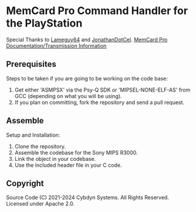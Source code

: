 # MemCard Pro Command Handler for the PlayStation

Special Thanks to [Lameguy64](https://github.com/Lameguy64) and [JonathanDotCel](https://github.com/JonathanDotCel).
[MemCard Pro Documentation/Transmission Information](https://gitlab.com/chriz2600/ps1-game-id-transmission)

## Prerequisites

Steps to be taken if you are going to be working on the code base:

1. Get either 'ASMPSX' via the Psy-Q SDK or 'MIPSEL-NONE-ELF-AS' from GCC (depending on what you will be using).
2. If you plan on committing, fork the repository and send a pull request.

## Assemble

Setup and Installation:

1. Clone the repository.
2. Assemble the codebase for the Sony MIPS R3000.
3. Link the object in your codebase.
4. Use the included header file in your C code.

## Copyright
Source Code (C) 2021-2024 Cybdyn Systems. All Rights Reserved. Licensed under Apache 2.0.
